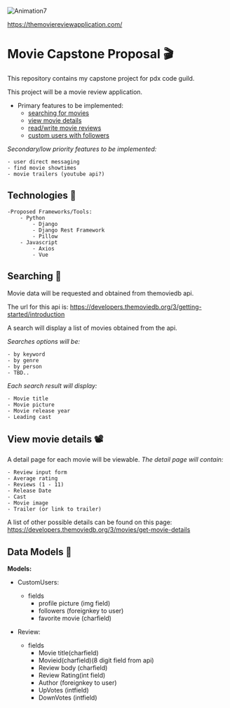 ![Animation7](https://user-images.githubusercontent.com/77479441/139770884-067b4de5-7e2e-4469-b76f-22f2824be346.gif)

https://themoviereviewapplication.com/

# Movie Capstone Proposal :clapper:

This repository contains my capstone project for pdx code guild.

This project will be a movie review application. 

* Primary features to be implemented:
    - [searching for movies](#searching-)
    - [view movie details](#view-movie-details-film_projector)
    - [read/write movie reviews](#data-models-vhs)
    - [custom users with followers](#data-models-vhs)
    
*Secondary/low priority features to be implemented:*
    
    - user direct messaging
    - find movie showtimes
    - movie trailers (youtube api?)
    
## Technologies 🤖
    -Proposed Frameworks/Tools:
        - Python
            - Django
            - Django Rest Framework
            - Pillow
        - Javascript
            - Axios
            - Vue
    
    
## Searching 🔎
Movie data will be requested and obtained from themoviedb api.

The url for this api is: https://developers.themoviedb.org/3/getting-started/introduction

A search will display a list of movies obtained from the api. 

*Searches options will be:*
        
    - by keyword
    - by genre
    - by person
    - TBD..

*Each search result will display:*
    
    - Movie title
    - Movie picture
    - Movie release year
    - Leading cast
    


## View movie details :film_projector:
A detail page for each movie will be viewable. 
*The detail page will contain:*

    - Review input form
    - Average rating
    - Reviews (1 - 11)
    - Release Date
    - Cast
    - Movie image
    - Trailer (or link to trailer)

A list of other possible details can be found on this page:
https://developers.themoviedb.org/3/movies/get-movie-details





## Data Models :vhs:

**Models:**

- CustomUsers:
  - fields
    - profile picture (img field)
    - followers (foreignkey to user)
    - favorite movie (charfield)

- Review:
  - fields
    - Movie title(charfield)
    - Movieid(charfield)(8 digit field from api)
    - Review body (charfield)
    - Review Rating(int field)
    - Author (foreignkey to user)
    - UpVotes (intfield)
    - DownVotes (intfield)


